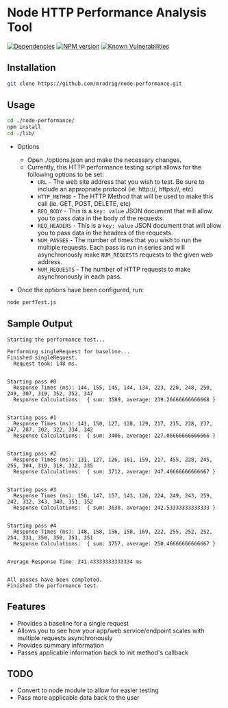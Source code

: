 # Node HTTP Performance Analysis Tool

[![Dependencies](https://img.shields.io/david/mrodrig/node-performance.svg?style=flat-square)](https://www.npmjs.org/package/node-performance)
[![NPM version](https://img.shields.io/npm/v/node-performance.svg)](https://www.npmjs.org/package/node-performance)
[![Known Vulnerabilities](https://snyk.io/test/npm/node-performance/badge.svg)](https://snyk.io/test/npm/node-performance)

## Installation

```bash
git clone https://github.com/mrodrig/node-performance.git
```

## Usage

```bash
cd ./node-performance/
npm install
cd ./lib/
```

* Options
  * Open ./options.json and make the necessary changes.
  * Currently, this HTTP performance testing script allows for the following options to be set:
    * `URL` - The web site address that you wish to test. Be sure to include an appropriate protocol (ie. http://, https://, etc)
    * `HTTP_METHOD` - The HTTP Method that will be used to make this call (ie. GET, POST, DELETE, etc)
    * `REQ_BODY` - This is a `key: value` JSON document that will allow you to pass data in the body of the requests.
    * `REQ_HEADERS` - This is a `key: value` JSON document that will allow you to pass data in the headers of the requests.
    * `NUM_PASSES` - The number of times that you wish to run the multiple requests.  Each pass is run in series and will asynchronously make `NUM_REQUESTS` requests to the given web address.
    * `NUM_REQUESTS` - The number of HTTP requests to make asynchronously in each pass.

* Once the options have been configured, run:
```bash
node perfTest.js
```

## Sample Output

```
Starting the performance test...

Performing singleRequest for baseline...
Finished singleRequest.
  Request took: 148 ms.


Starting pass #0
  Response Times (ms): 144, 155, 145, 144, 134, 223, 220, 248, 250, 249, 307, 319, 352, 352, 347
  Response Calculations:  { sum: 3589, average: 239.26666666666668 }


Starting pass #1
  Response Times (ms): 141, 150, 127, 128, 129, 217, 215, 228, 237, 247, 287, 302, 322, 334, 342
  Response Calculations:  { sum: 3406, average: 227.06666666666666 }


Starting pass #2
  Response Times (ms): 131, 127, 126, 161, 159, 217, 455, 228, 245, 255, 304, 319, 318, 332, 335
  Response Calculations:  { sum: 3712, average: 247.46666666666667 }


Starting pass #3
  Response Times (ms): 150, 147, 157, 143, 126, 224, 249, 243, 259, 242, 312, 343, 340, 351, 352
  Response Calculations:  { sum: 3638, average: 242.53333333333333 }


Starting pass #4
  Response Times (ms): 148, 158, 156, 158, 169, 222, 255, 252, 252, 254, 331, 350, 350, 351, 351
  Response Calculations:  { sum: 3757, average: 250.46666666666667 }


Average Response Time: 241.43333333333334 ms


All passes have been completed.
Finished the performance test.
```

## Features
* Provides a baseline for a single request
* Allows you to see how your app/web service/endpoint scales with multiple requests asynchronously
* Provides summary information
* Passes applicable information back to init method's callback

## TODO
* Convert to node module to allow for easier testing
* Pass more applicable data back to the user
